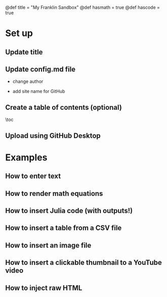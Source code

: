 @def title = "My Franklin Sandbox"
@def hasmath = true
@def hascode = true

# Set up

## Update title

## Update config.md file

* change author

* add site name for GitHub

## Create a table of contents (optional)

\toc

## Upload using GitHub Desktop

# Examples

## How to enter text

## How to render math equations

## How to insert Julia code (with outputs!)

## How to insert a table from a CSV file

## How to insert an image file

## How to insert a clickable thumbnail to a YouTube video

## How to inject raw HTML





<!-- # Franklin syntax sandbox

This page is meant as a sandbox for Franklin Syntax so that you can quickly practice or experience things.

## Sandbox

Write whatever you want here to practice Franklin Syntax:

```julia:./ex1
using LinearAlgebra, Random
Random.seed!(135)
a, b = randn(50), randn(50)
println(dot(a, b))
println(sum(ai * bi for (ai, bi) ∈ zip(a, b)))
```

\output{./ex1}

(yet another example that floating point arithmetics can be complicated).

$$ \forall x \in \R:\quad \scal{x, x} \ge 0 $$

\newcommand{\E}{\mathbb E}

Surely some people remember the ordering, but I always forget:

$$ \varphi(\E[X]) \le \E[\varphi(X)] $$

for $\varphi$ convex. -->
